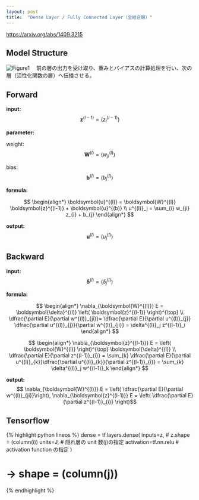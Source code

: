 ```yaml
---
layout: post
title:  "Dense Layer / Fully Connected Layer（全結合層）"
---
```


https://arxiv.org/abs/1409.3215

## Model Structure
![Figure1](https://huitclub.github.io/images/dense.jpg "")
　前の層の出力を受け取り、重みとバイアスの計算処理を行い、次の層（活性化関数の層）へ伝播させる。


## Forward
**input:** $$ \boldsymbol{z}^{(l-1)} = \left( z^{(l-1)}_i \right) $$

**parameter:**

weight: $$\boldsymbol{W}^{(l)} = \left( w^{(l)}_{ji} \right)$$

bias: $$ \boldsymbol{b}^{(l)} = \left( b^{(l)}_j \right) $$

**formula:**

$$
\begin{align*}
\boldsymbol{u}^{(l)} = \boldsymbol{W}^{(l)} \boldsymbol{z}^{(l-1)} + \boldsymbol{u}^{(b)} 
\\
u^{(l)}_j = \sum_{i} w_{ji} z_{i} + b_{j}
\end{align*}
$$


**output:** $$ \boldsymbol{u}^{(l)} = \left( u^{(l)}_j \right) $$


## Backward
**input:** $$ \boldsymbol{\delta}^{(l)} = \left( \delta^{(l)}_j \right) $$

**formula:**

$$
\begin{align*}
\nabla_{\boldsymbol{W}^{(l)}} E = \boldsymbol{\delta}^{(l)} \left( \boldsymbol{z}^{(l-1)} \right)^{\top}
\\
\dfrac{\partial E}{\partial w^{(l)}_{ji}}= \dfrac{\partial E}{\partial u^{(l)}_{j}} \dfrac{\partial u^{(l)}_{j}}{\partial w^{(l)}_{ji}} = \delta^{(l)}_j z^{(l-1)}_i
\end{align*}
$$

$$
\begin{align*}
\nabla_{\boldsymbol{z}^{(l-1)}} E =  \left( \boldsymbol{W}^{(l)} \right)^{\top}
\boldsymbol{\delta}^{(l)}
\\
\dfrac{\partial E}{\partial z^{(l-1)}_{i}} = \sum_{k} \dfrac{\partial E}{\partial u^{(l)}_{k}}\dfrac{\partial u^{(l)}_{k}}{\partial z^{(l-1)}_{i}} = \sum_{k} \delta^{(l)}_j w^{(l-1)}_k
\end{align*}
$$


**output:** $$ \nabla_{\boldsymbol{W}^{(l)}} E =  \left( \dfrac{\partial E}{\partial w^{(l)}_{ji}}\right),  \nabla_{\boldsymbol{z}^{(l-1)}} E = \left( \dfrac{\partial E}{\partial z^{(l-1)}_{i}} \right)$$

## Tensorflow

{% highlight python lineos %}
dense = tf.layers.dense(    inputs=z,              # z.shape = (column(i))    units=J,               # 隠れ層の unit 数(j)の指定    activation=tf.nn.relu  # activation function の指定)# -> shape = (column(j))
{% endhighlight %}
